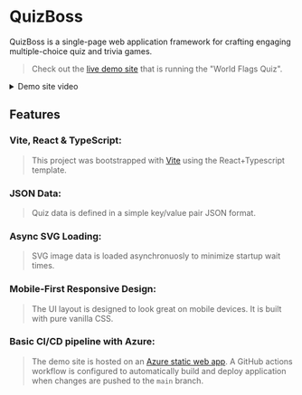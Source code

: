 # QuizBoss

QuizBoss is a single-page web application framework for crafting engaging multiple-choice quiz and trivia games.
> Check out the [live demo site](https://white-desert-06da4b010.5.azurestaticapps.net/) that is running the "World Flags Quiz".
<details>
  <summary>Demo site video</summary>
  
  https://github.com/user-attachments/assets/4e0bbb29-d85a-4026-ba6f-787f4f5d2197
</details>


## Features

### Vite, React & TypeScript:
> This project was bootstrapped with [Vite](https://vitejs.dev/) using the React+Typescript template.

### JSON Data:
> Quiz data is defined in a simple key/value pair JSON format.

### Async SVG Loading:
> SVG image data is loaded asynchronuosly to minimize startup wait times.

### Mobile-First Responsive Design:
> The UI layout is designed to look great on mobile devices. It is built with pure vanilla CSS.

### Basic CI/CD pipeline with Azure:
> The demo site is hosted on an [Azure static web app](https://azure.microsoft.com/en-us/products/app-service/static). A GitHub actions workflow is configured to automatically build and deploy application when changes are pushed to the `main` branch.





